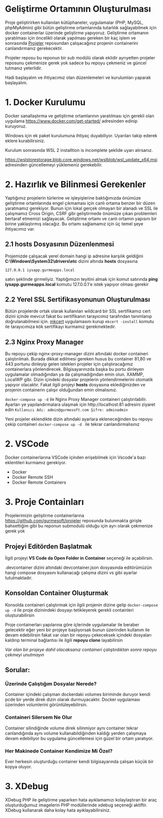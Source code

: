 # Geliştirme Ortamının Oluşturulması

Proje geliştirirken kullanılan kütüphaneler, uygulamalar (PHP, MySQL, phpMyAdmin) gibi bütün geliştirme ortamlarında tutarlılık sağlayabilmek için docker containerlar üzerinde geliştirme yapıyoruz. Geliştirme ortamanın yaratılması için öncelikli olarak yapılması gereken bir kaç işlem ve sonrasında [Projeler](https://github.com/gurmesoft/projeler) reposundan çalışacağınız projenin containerini canlandırmanız gerekecektir. 

Projeler reposu bu reponun bir sub modülü olarak eklidir ayrıyetten projeler reposunu çekmenize gerek yok sadece bu repoyu çekmeniz ve güncel tutmanız yeterlidir.

Hadi başlayalım ve ihtiyacımız olan düzenlemeleri ve kurulumları yaparak başlayalım.


# 1. Docker Kurulumu
Docker sanallaştırma ve geliştirme ortamlarının yaratılması için gerekli olan uygulama https://www.docker.com/get-started/ adresinden edinip kuruyoruz. 

Windows için ek paket kurulumuna ihtiyaç duyabiliyor. Uyarıları takip ederek eklere kurabilirsiniz.

Kurulum sonrasında WSL 2 installtion is incomplete şeklide uyarı alırsanız.

https://wslstorestorage.blob.core.windows.net/wslblob/wsl_update_x64.msi adresinden güncellemeyi yüklemeniz gerekebilir.

# 2. Hazırlık ve Bilinmesi Gerekenler
Yaptığımız projelerin türlerine ve işleyişlerine baktığımızda önümüze geliştirme ortamlarında engel çıkmaması için canlı ortama benzer bir düzen yaratmamız gerekiyor. Bunun için lokal gerçek olmayan bir alanadı ve SSL ile çalışmamız Cross Origin, CSRF gibi geliştirmede önümüze çıkan problemleri bertaraf etmemizi sağlayacak. Geliştirme ortamı ve canlı ortamın yapısını bir birine yaklaştırmış olacağız. Bu ortamı sağlamamız için üç temel şeye ihtiyacımız var.

## 2.1 hosts Dosyasının Düzenlenmesi

Projemizde çalışacak yerel domain hangi ip adresine karşılık geldiğini **C:\Windows\System32\drivers\etc** dizini altında **hosts** dosyasına

`127.0.0.1 iysapp.gurmeapps.local `

satırı şeklinde girmeliyiz. Yaptığımızın teyitini almak için komut satırında **ping iysapp.gurmeapps.local** komutu 127.0.0.1'e istek yapıyor olması gerekir

## 2.2 Yerel SSL Sertifikasyonunun Oluşturulması

Bütün projelerde ortak olarak kullanılan wildcard bir SSL sertifikamız cert dizini içinde mevcut fakat bu sertifikanın tarayıcımız tarafından tanımlanıp doğrulanabilmesi için. [mkcert](https://github.com/FiloSottile/mkcert) uygulamasını kurup `mkcert -install` komutu ile tarayıcımıza kök sertifikayı kurmamız gerekmektedir.

## 2.3 Nginx Proxy Manager

Bu repoyu çekip nginx-proxy-manager dizini altındaki docker containeri çalıştırılmalı. Burada dikkat edilmesi gereken husus bu container 81,80 ve 443 portunu dinleyip gelen istekleri projeler için çalıştıracağımız containerlara yönlendirecek. Bilgisayarınızda başka bu portu dinleyen uygulamalar olmadığından ya da çalışmadığından emin olun. XAMMP, LocalWP gibi. Dizin içindeki dosyalar projelerin yönlendirmelerini otomatik yapıyor olacaktır. Fakat ilgili projeyi **hosts** dosyasına eklediğinizden ve projenin containerin çalışır olduğundan emin olmalısınız.

`docker-compose up -d` 
ile Nginx Proxy Manager containeri çalıştırılabilir. Ayarları ye yapılandırmalara ulaşmak için http://localhost:81 adresini ziyaret edin
`Kullanıcı Adı: admin@gurmesoft.com Şifre: adminadmin `

Yeni projeler eklendikte dizin altındaki ayarlara ekleneceğinden bu repoyu çekip containeri `docker-compose up -d ` ile tekrar canlandırmalısınız

# 2. VSCode
Docker containerlarına VSCode içinden erişebilmek için Vscode'a bazı eklentileri kurmamız gerekiyor.

* Docker
* Docker Remote SSH
* Docker Remote Containers

# 3. Proje Containları

Projelerimizin geliştirme containerlarına https://github.com/gurmesoft/projeler reposunda bulunmakta girişte bahsettiğim gibi bu reponun submodulü olduğu için ayrı olarak çekmenize gerek yok

## Projeyi Editörden Başlatmak

İlgili projeyi **VS Code da Open Folder in Container**  seçeneği ile açabilirsin. 

.devcontainer dizini altındaki devcontainer.json dosyasında editörümüzün hangi compose dosyasını kullanacağı çalışma dizini vs gibi ayarlar tutulmaktadır.

## Konsoldan Container Oluşturmak
Konsolda containeri çalıştırmak için ilgili projenin dizine gelip `docker-compose up -d` ile proje dizinindeki dosyayı tetikleyerek gerekli containleri oluşturabilirsin

Proje containerları yapılarına göre içlerinde uygulamalar ile beraber gelecektir eğer yeni bir projeye başlıyorsak bunun üzerinden kullanım ile devam edebilirsin fakat var olan bir repoyu çekeceksek içindeki dosyaları kaldırıp terminal bağlantısı ile ilgili **repoyu clone** layabilirsin

*Var olan bir projeye dahil olacaksanız containeri çalıştırdıktan sonra repoyu çekmeyi unutmayın*

## Sorular:

### Üzerinde Çalıştığım Dosyalar Nerede? 
Container içindeki çalışman dockerdaki volumes biriminde duruyor kendi pcde bir yerde direk dizin olarak durmuyacaktır. Docker uygulaması üzerinden volumlerini görüntüleyebilirsin.

### Containeri Silersem Ne Olur
Container silindiğinde volume direk silinmiyor aynı container tekrar canlandığında aynı volume kullanabildiğinden kaldığı yerden çalışmaya devam edebiliyor bu uygulama güncellemesi için güzel bir ortam yaratıyor.

### Her Makinede Container Kendimize Mi Özel?
Ever herkesin oluşturduğu container kendi bilgisayarında çalışan küçük bir kopya oluyor. 


# 3. XDebug

XDebug PHP ile geliştirme yaparken hata ayıklamamızı kolaylaştıran bir araç oluşturduğumuz imagelerin PHP modüllerinde xdebug seçeneği aktiftir. XDebug kullanarak daha kolay hata ayıklayabilirsiniz.
